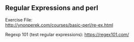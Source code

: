 ## Regular Expressions and perl

Exercise File:  
http://ynonperek.com/courses/basic-perl/re-ex.html


Regexp 101 (test regular expressions):
https://regex101.com/
